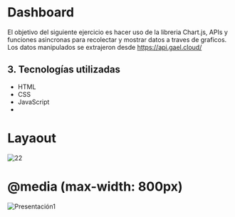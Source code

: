 # Dashboard

El objetivo del siguiente ejercicio es hacer uso de la libreria Chart.js, APIs y funciones asincronas para recolectar y mostrar datos a traves de graficos. Los datos manipulados se extrajeron desde https://api.gael.cloud/

## 3. Tecnologías utilizadas
- HTML
- CSS
- JavaScript
- 
# Layaout

![22](https://github.com/Tania-Bobadilla/Dashboard/assets/135383254/2008dcee-9964-46e9-9c84-2b4755ed1849)

# @media  (max-width: 800px) 

![Presentación1](https://github.com/Tania-Bobadilla/Dashboard/assets/135383254/7f608718-9b07-4d7d-ab90-1af0577a7782)





